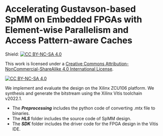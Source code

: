 # Accelerating Gustavson-based SpMM on Embedded FPGAs with Element-wise Parallelism and Access Pattern-aware Caches

Shield: [![CC BY-NC-SA 4.0][cc-by-nc-sa-shield]][cc-by-nc-sa]

This work is licensed under a
[Creative Commons Attribution-NonCommercial-ShareAlike 4.0 International License][cc-by-nc-sa].

[![CC BY-NC-SA 4.0][cc-by-nc-sa-image]][cc-by-nc-sa]

[cc-by-nc-sa]: http://creativecommons.org/licenses/by-nc-sa/4.0/
[cc-by-nc-sa-image]: https://licensebuttons.net/l/by-nc-sa/4.0/88x31.png
[cc-by-nc-sa-shield]: https://img.shields.io/badge/License-CC%20BY--NC--SA%204.0-lightgrey.svg

We implement and evaluate the design on the Xilinx ZCU106 platform. We synthesis and generate the bitstream using the Xilinx Vitis toolchain v2022.1.

+ The ***Preprocessing*** includes the python code of converting .mtx file to binaries.
+ The ***HLS*** folder includes the source code of SpMM design. 
+ The ***SDK*** folder includes the driver code for the FPGA design in the Vitis IDE.  